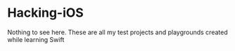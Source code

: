 # Hacking-iOS

Nothing to see here. These are all my test projects and playgrounds created while learning Swift
